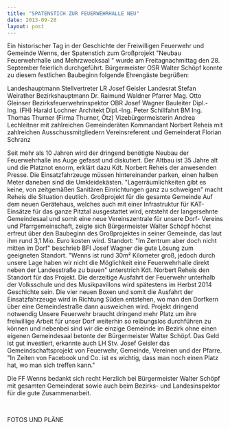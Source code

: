 ```yaml
---
title: "SPATENSTICH ZUR FEUERWEHRHALLE NEU"
date: 2013-09-28
layout: post
---
```


Ein historischer Tag in der Geschichte der Freiwilligen Feuerwehr und Gemeinde Wenns, der Spatenstich zum Großprojekt "Neubau Feuerwehrhalle und Mehrzwecksaal " wurde am Freitagnachmittag den 28. September feierlich durchgeführt. Bürgermeister OSR Walter Schöpf konnte zu diesem festlichen Baubeginn folgende Ehrengäste begrüßen:

Landeshauptmann Stellvertreter LR Josef Geisler
Landesrat Stefan Weirather
Bezirkshauptmann Dr. Raimund Waldner
Pfarrer Mag. Otto Gleinser
Bezirksfeuerwehrinspektor OBR Josef Wagner
Bauleiter Dipl.-Ing. (FH) Harald Lochner
Architekt Dipl.-Ing. Peter Schillfahrt
BM Ing. Thomas Thurner (Firma Thurner, Ötz)
Vizebürgermeisterin Andrea Lechleitner mit zahlreichen Gemeinderäten
Kommandant Norbert Reheis mit zahlreichen Ausschussmitgliedern
Vereinsreferent und Gemeinderat Florian Schranz

Seit mehr als 10 Jahren wird der dringend benötigte Neubau der Feuerwehrhalle ins Auge gefasst und diskutiert. Der Altbau ist 35 Jahre alt und die Platznot enorm, erklärt dazu Kdt. Norbert Reheis der anwesenden Presse. Die Einsatzfahrzeuge müssen hintereinander parken, einen halben Meter daneben sind die Umkleidekästen. "Lagerräumlichkeiten gibt es keine, von zeitgemäßen Sanitären Einrichtungen ganz zu schweigen" macht Reheis die Situation deutlich.
Großprojekt für die gesamte Gemeinde
Auf dem neuen Gerätehaus, welches auch mit einer Infrastruktur für KAT-Einsätze für das ganze Pitztal ausgestattet wird, entsteht der langersehnte Gemeindesaal und somit eine neue Vereinszentrale für unsere Dorf- Vereins und Pfarrgemeinschaft, zeigte sich Bürgermeister Walter Schöpf höchst erfreut über den Baubeginn des Großprojektes in seiner Gemeinde, das laut ihm rund 3,1 Mio. Euro kosten wird.
Standort:
"Im Zentrum aber doch nicht mitten im Dorf" beschrieb BFI Josef Wagner die gute Lösung zum geeigneten Standort. "Wenns ist rund 30m² Kilometer groß, jedoch durch unsere Lage haben wir nicht die Möglichkeit eine Feuerwehrhalle direkt neben der Landesstraße zu bauen" unterstrich Kdt. Norbert Reheis den Standort für das Projekt. Die derzeitige Ausfahrt der Feuerwehr unterhalb der Volksschule und des Musikpavillons wird spätestens im Herbst 2014 Geschichte sein. Die vier neuen Boxen und somit die Ausfahrt der Einsatzfahrzeuge wird in Richtung Süden entstehen, wo man den Dorfkern über eine Gemeindestraße dann ausweichen wird.
Projekt dringend notwendig
Unsere Feuerwehr braucht dringend mehr Platz um ihre freiwillige Arbeit für unser Dorf weiterhin so reibungslos durchführen zu können und nebenbei sind wir die einzige Gemeinde im Bezirk ohne einen eigenen Gemeindesaal betonte der Bürgermeister Walter Schöpf. Das Geld ist gut investiert, erkannte auch LH Stv. Josef Geisler das Gemeindschaftsprojekt von Feuerwehr, Gemeinde, Vereinen und der Pfarre. "In Zeiten von Facebook und Co. ist es wichtig, dass man noch einen Platz hat, wo man sich treffen kann."

Die FF Wenns bedankt sich recht Herzlich bei Bürgermeister Walter Schöpf mit gesamten Gemeinderat sowie auch beim Bezirks- und Landesinspektor für die gute Zusammenarbeit.

 

FOTOS UND PLÄNE